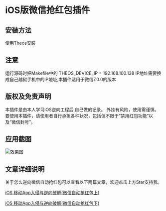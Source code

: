 # iOS版微信抢红包插件

## 安装方法
使用Theos安装

## 注意
运行源码时把Makefile中的 THEOS_DEVICE_IP = 192.168.100.138 IP地址需要换成自己越狱手机中的IP地址,本插件适用于微信7.0.0的版本

## 版权及免责声明
本插件是由本人学习iOS逆向工程后,自己做的记录。
外挂有风险，使用需谨慎。
要使用本插件，请使用者自行承担各种状况，包括但不限于“禁用红包功能”以及“微信封号”。

## 应用截图

![效果图](https://img-blog.csdnimg.cn/20190624151123101.png?x-oss-process=image/watermark,type_ZmFuZ3poZW5naGVpdGk,shadow_10,text_aHR0cHM6Ly9ibG9nLmNzZG4ubmV0L3hoenRoNzA5MTE=,size_16,color_FFFFFF,t_70)

## 文章详细说明
关于怎么逆向微信自动抢红包可以查看以下两篇文章，欢迎点击上方Star支持我。

[iOS 移动App入侵与逆向破解(微信自动抢红包上)](https://blog.csdn.net/xhzth70911/article/details/92839863)

[iOS 移动App入侵与逆向破解(微信自动抢红包下)](https://blog.csdn.net/xhzth70911/article/details/93464924)

